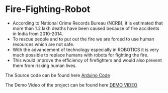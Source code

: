 # Fire-Fighting-Robot

* According to National Crime Records Bureau (NCRB), it is estimated that more than 1.2 lakh deaths have been caused because of fire accidents in India from 2010-2014.
* To rescue people and to put out the fire we are forced to use human resources which are not safe.
* With the advancement of technology especially in ROBOTICS it is very much possible to replace humans with robots for fighting the fire.
* This would improve the efficiency of firefighters and would also prevent them from risking human lives.

The Source code can be found here [Arduino Code](fire_fighting.ino)

The Demo Video of the project can be found here [DEMO VIDEO](DEMO_VIDEO.mp4)
